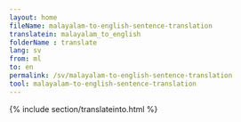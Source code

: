 ```yaml
---
layout: home
fileName: malayalam-to-english-sentence-translation
translatein: malayalam_to_english
folderName : translate
lang: sv
from: ml
to: en
permalink: /sv/malayalam-to-english-sentence-translation
tool: malayalam-to-english-sentence-translation
---
```

{% include section/translateinto.html %}